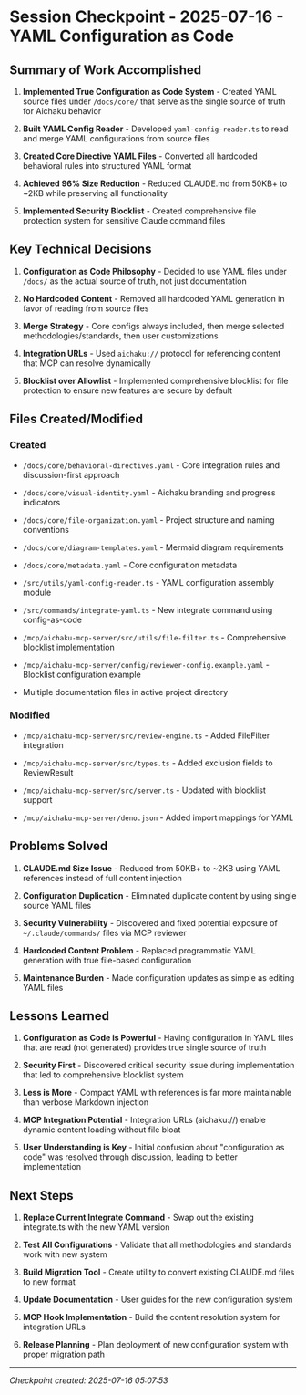 # Session Checkpoint - 2025-07-16 - YAML Configuration as Code

## Summary of Work Accomplished

1. **Implemented True Configuration as Code System** - Created YAML source files
   under `/docs/core/` that serve as the single source of truth for Aichaku
   behavior

2. **Built YAML Config Reader** - Developed `yaml-config-reader.ts` to read and
   merge YAML configurations from source files

3. **Created Core Directive YAML Files** - Converted all hardcoded behavioral
   rules into structured YAML format

4. **Achieved 96% Size Reduction** - Reduced CLAUDE.md from 50KB+ to ~2KB while
   preserving all functionality

5. **Implemented Security Blocklist** - Created comprehensive file protection
   system for sensitive Claude command files

## Key Technical Decisions

1. **Configuration as Code Philosophy** - Decided to use YAML files under
   `/docs/` as the actual source of truth, not just documentation

2. **No Hardcoded Content** - Removed all hardcoded YAML generation in favor of
   reading from source files

3. **Merge Strategy** - Core configs always included, then merge selected
   methodologies/standards, then user customizations

4. **Integration URLs** - Used `aichaku://` protocol for referencing content
   that MCP can resolve dynamically

5. **Blocklist over Allowlist** - Implemented comprehensive blocklist for file
   protection to ensure new features are secure by default

## Files Created/Modified

### Created

- `/docs/core/behavioral-directives.yaml` - Core integration rules and
  discussion-first approach

- `/docs/core/visual-identity.yaml` - Aichaku branding and progress indicators

- `/docs/core/file-organization.yaml` - Project structure and naming conventions

- `/docs/core/diagram-templates.yaml` - Mermaid diagram requirements

- `/docs/core/metadata.yaml` - Core configuration metadata

- `/src/utils/yaml-config-reader.ts` - YAML configuration assembly module

- `/src/commands/integrate-yaml.ts` - New integrate command using config-as-code

- `/mcp/aichaku-mcp-server/src/utils/file-filter.ts` - Comprehensive blocklist
  implementation

- `/mcp/aichaku-mcp-server/config/reviewer-config.example.yaml` - Blocklist
  configuration example

- Multiple documentation files in active project directory

### Modified

- `/mcp/aichaku-mcp-server/src/review-engine.ts` - Added FileFilter integration

- `/mcp/aichaku-mcp-server/src/types.ts` - Added exclusion fields to
  ReviewResult

- `/mcp/aichaku-mcp-server/src/server.ts` - Updated with blocklist support

- `/mcp/aichaku-mcp-server/deno.json` - Added import mappings for YAML

## Problems Solved

1. **CLAUDE.md Size Issue** - Reduced from 50KB+ to ~2KB using YAML references
   instead of full content injection

2. **Configuration Duplication** - Eliminated duplicate content by using single
   source YAML files

3. **Security Vulnerability** - Discovered and fixed potential exposure of
   `~/.claude/commands/` files via MCP reviewer

4. **Hardcoded Content Problem** - Replaced programmatic YAML generation with
   true file-based configuration

5. **Maintenance Burden** - Made configuration updates as simple as editing YAML
   files

## Lessons Learned

1. **Configuration as Code is Powerful** - Having configuration in YAML files
   that are read (not generated) provides true single source of truth

2. **Security First** - Discovered critical security issue during implementation
   that led to comprehensive blocklist system

3. **Less is More** - Compact YAML with references is far more maintainable than
   verbose Markdown injection

4. **MCP Integration Potential** - Integration URLs (aichaku://) enable dynamic
   content loading without file bloat

5. **User Understanding is Key** - Initial confusion about "configuration as
   code" was resolved through discussion, leading to better implementation

## Next Steps

1. **Replace Current Integrate Command** - Swap out the existing integrate.ts
   with the new YAML version

2. **Test All Configurations** - Validate that all methodologies and standards
   work with new system

3. **Build Migration Tool** - Create utility to convert existing CLAUDE.md files
   to new format

4. **Update Documentation** - User guides for the new configuration system

5. **MCP Hook Implementation** - Build the content resolution system for
   integration URLs

6. **Release Planning** - Plan deployment of new configuration system with
   proper migration path

---

_Checkpoint created: 2025-07-16 05:07:53_

